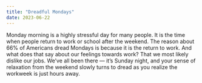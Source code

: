 ```yaml
---
title: "Dreadful Mondays"
date: 2023-06-22
---
```


Monday morning is a highly stressful day for many people. It is the time when people return to work or school after the weekend.
The reason about 66% of Americans dread Mondays is because it is the return to work. And what does that say about our feelings towards work?
That we most likely dislike our jobs. We’ve all been there — it’s Sunday night, and your sense of relaxation from the weekend slowly turns to 
dread as you realize the workweek is just hours away.
